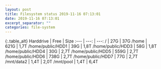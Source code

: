 ```yaml
---
layout: post
title: Filesystem status 2019-11-16 07:13:01
date: 2019-11-16 07:13:01
excerpt_separator: ""
categories: file-system
---
```

{:.table_alt}
Harddrive | Free | Size
:--- | ---: | ---:
/ | 27G | 37G
/home | 621G | 1,7T
/home/public/HDD1 | 39G | 1,8T
/home/public/HDD3 | 58G | 1,8T
/home/public/HDD4 | 30G | 2,7T
/home/public/HDD5 | 559G | 2,7T
/home/public/HDD6 | 738G | 2,7T
/home/public/HDD7 | 77G | 2,7T
/mnt/data2 | 1,4T | 2,0T
/mnt/pool | 1,4T | 6,4T
